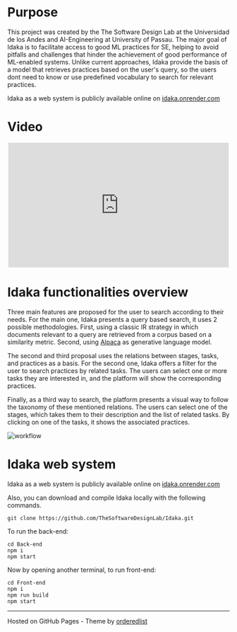 # Purpose
This project was created by the The Software Design Lab at the Universidad de los Andes and AI-Engineering at University of Passau. The major goal of Idaka is to facilitate access to good ML practices for SE, helping to avoid pitfalls and challenges that hinder the achievement of good performance of ML-enabled systems. Unlike current approaches, Idaka provide the basis of a model that retrieves practices based on the user's query, so the users dont need to know or use predefined vocabulary to search for relevant practices. 

Idaka as a web system is publicly available online on [idaka.onrender.com](https://idaka.onrender.com)

# Video

<p align="center">
<iframe width="500" height="282" src="https://www.youtube.com/embed/cEb-AhIPxnM" frameborder="0" allow="accelerometer; autoplay; encrypted-media; gyroscope; picture-in-picture" allowfullscreen></iframe></p>

# Idaka functionalities overview
<p>Three main features are proposed for the user to search according to their needs.
For the main one, Idaka presents a query based search, it uses 2 possible methodologies.
First, using a classic IR strategy in which documents relevant to a query are retrieved 
    from a corpus based on a similarity metric.
Second, using <a href="https://crfm.stanford.edu/2023/03/13/alpaca.html">Alpaca</a> as generative language model.</p>
<p>The second and third proposal uses the relations between stages, tasks, and practices
as a basis. For the second one, Idaka offers a filter for the user to search practices by related tasks. The users can select one or more tasks they are interested in, and
the platform will show the corresponding practices.</p>
<p>Finally, as a third way to search, the platform presents a visual way to follow the
taxonomy of these mentioned relations. The users can select one of the stages, which
takes them to their description and the list of related tasks. By clicking on one of the tasks, it shows the associated practices. </p>

<img src="/Idaka/assets/imgs/workflow.png" alt="workflow">

# Idaka web system
Idaka as a web system is publicly available online on [idaka.onrender.com](https://idaka.onrender.com)

Also, you can download and compile Idaka locally with the following commands.
```
git clone https://github.com/TheSoftwareDesignLab/Idaka.git
```
To run the back-end:
```
cd Back-end
npm i
npm start
```
Now by opening another terminal, to run front-end:
```
cd Front-end
npm i
npm run build
npm start
```
    
---
Hosted on GitHub Pages - Theme by [orderedlist](https://github.com/orderedlist)
